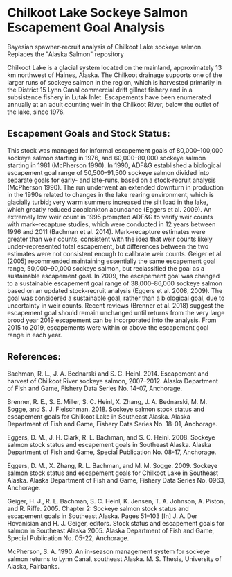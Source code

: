 # Chilkoot Lake Sockeye Salmon Escapement Goal Analysis
Bayesian spawner-recruit analysis of Chilkoot Lake sockeye salmon. Replaces the "Alaska Salmon" repository

Chilkoot Lake is a glacial system located on the mainland, approximately 13 km northwest of Haines, Alaska. The Chilkoot drainage supports one of the larger runs of sockeye salmon in the region, which is harvested primarily in the District 15 Lynn Canal commercial drift gillnet fishery and in a subsistence fishery in Lutak Inlet. Escapements have been enumerated annually at an adult counting weir in the Chilkoot River, below the outlet of the lake, since 1976. 

## Escapement Goals and Stock Status:  
This stock was managed for informal escapement goals of 80,000–100,000 sockeye salmon starting in 1976, and 60,000–80,000 sockeye salmon starting in 1981 (McPherson 1990). In 1990, ADF&G established a biological escapement goal range of 50,500–91,500 sockeye salmon divided into separate goals for early- and late-runs, based on a stock-recruit analysis (McPherson 1990). The run underwent an extended downturn in production in the 1990s related to changes in the lake rearing environment, which is glacially turbid; very warm summers increased the silt load in the lake, which greatly reduced zooplankton abundance (Eggers et al. 2009). An extremely low weir count in 1995 prompted ADF&G to verify weir counts with mark–recapture studies, which were conducted in 12 years between 1996 and 2011 (Bachman et al. 2014). Mark–recapture estimates were greater than weir counts, consistent with the idea that weir counts likely under-represented total escapement, but differences between the two estimates were not consistent enough to calibrate weir counts. Geiger et al. (2005) recommended maintaining essentially the same escapement goal range, 50,000–90,000 sockeye salmon, but reclassified the goal as a sustainable escapement goal. In 2009, the escapement goal was changed to a sustainable escapement goal range of 38,000–86,000 sockeye salmon based on an updated stock-recruit analysis (Eggers et al. 2008, 2009). The goal was considered a sustainable goal, rather than a biological goal, due to uncertainty in weir counts. Recent reviews (Brenner et al. 2018) suggest the escapement goal should remain unchanged until returns from the very large brood year 2019 escapement can be incorporated into the analysis. From 2015 to 2019, escapements were within or above the escapement goal range in each year. 

## References:
Bachman, R. L., J. A. Bednarski and S. C. Heinl. 2014. Escapement and harvest of Chilkoot River sockeye salmon, 2007–2012. Alaska Department of Fish and Game, Fishery Data Series No. 14-07, Anchorage. 

Brenner, R. E., S. E. Miller, S. C. Heinl, X. Zhang, J. A. Bednarski, M. M. Sogge, and S. J. Fleischman. 2018. Sockeye salmon stock status and escapement goals for Chilkoot Lake in Southeast Alaska. Alaska Department of Fish and Game, Fishery Data Series No. 18-01, Anchorage. 

Eggers, D. M., J. H. Clark, R. L. Bachman, and S. C. Heinl. 2008. Sockeye salmon stock status and escapement goals in Southeast Alaska. Alaska Department of Fish and Game, Special Publication No. 08-17, Anchorage. 

Eggers, D. M., X. Zhang, R. L. Bachman, and M. M. Sogge. 2009. Sockeye salmon stock status and escapement goals for Chilkoot Lake in Southeast Alaska. Alaska Department of Fish and Game, Fishery Data Series No. 0963, Anchorage.

Geiger, H. J., R. L. Bachman, S. C. Heinl, K. Jensen, T. A. Johnson, A. Piston, and R. Riffe.  2005.  Chapter 2: Sockeye salmon stock status and escapement goals in Southeast Alaska. Pages 51–103 [In] J. A. Der Hovanisian and H. J. Geiger, editors. Stock status and escapement goals for salmon in Southeast Alaska 2005. Alaska Department of Fish and Game, Special Publication No. 05-22, Anchorage.

McPherson, S. A.  1990. An in-season management system for sockeye salmon returns to Lynn Canal, southeast Alaska.  M. S. Thesis, University of Alaska, Fairbanks. 
